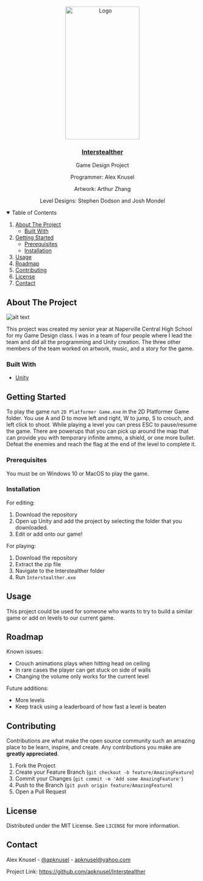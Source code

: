 <!-- PROJECT LOGO -->
<br />
<p align="center">
  <a href="https://github.com/apknusel/Interstealther">
    <img src="https://i.gyazo.com/16d7ea9a7a8538a62bace914031ef510.png" alt="Logo" width="194" height="347">
  </a>
  <a href=https://apknusel.itch.io/interstealther>
    <h3 align="center">Interstealther</h3>
  </a>

  <p align="center">
    Game Design Project
  </p>
  <p align="center">
    Programmer: Alex Knusel
  </p>
  <p align="center">
    Artwork: Arthur Zhang
  </p>
  <p align="center">
    Level Designs: Stephen Dodson and Josh Mondel
  </p>
</p>



<!-- TABLE OF CONTENTS -->
<details open="open">
  <summary>Table of Contents</summary>
  <ol>
    <li>
      <a href="#about-the-project">About The Project</a>
      <ul>
        <li><a href="#built-with">Built With</a></li>
      </ul>
    </li>
    <li>
      <a href="#getting-started">Getting Started</a>
      <ul>
        <li><a href="#prerequisites">Prerequisites</a></li>
        <li><a href="#installation">Installation</a></li>
      </ul>
    </li>
    <li><a href="#usage">Usage</a></li>
    <li><a href="#roadmap">Roadmap</a></li>
    <li><a href="#contributing">Contributing</a></li>
    <li><a href="#license">License</a></li>
    <li><a href="#contact">Contact</a></li>
  </ol>
</details>



<!-- ABOUT THE PROJECT -->
## About The Project
![alt text](https://i.gyazo.com/e0e44f005da5c3bdd6d4377fee764552.png)

This project was created my senior year at Naperville Central High School for my Game Design class. I was in a team of four people where I lead the team and did all the programming and Unity creation. The three other members of the team worked on artwork, music, and a story for the game.

### Built With

* [Unity](https://unity.com/)

<!-- GETTING STARTED -->
## Getting Started

To play the game run `2D Platformer Game.exe` in the 2D Platformer Game folder. You use A and D to move left and right, W to jump, S to crouch, and left click to shoot. While playing a level you can press ESC to pause/resume the game. There are powerups that you can pick up around the map that can provide you with temporary infinite ammo, a shield, or one more bullet. Defeat the enemies and reach the flag at the end of the level to complete it.

### Prerequisites

You must be on Windows 10 or MacOS to play the game.

### Installation

For editing:
1. Download the repository
2. Open up Unity and add the project by selecting the folder that you downloaded.
3. Edit or add onto our game!

For playing:
1. Download the repository
2. Extract the zip file
3. Navigate to the Interstealther folder
4. Run `Interstealther.exe`

<!-- USAGE EXAMPLES -->
## Usage

This project could be used for someone who wants to try to build a similar game or add on levels to our current game.

<!-- ROADMAP -->
## Roadmap

Known issues:
- Crouch animations plays when hitting head on ceiling
- In rare cases the player can get stuck on side of walls
- Changing the volume only works for the current level

Future additions:
- More levels
- Keep track using a leaderboard of how fast a level is beaten

<!-- CONTRIBUTING -->
## Contributing

Contributions are what make the open source community such an amazing place to be learn, inspire, and create. Any contributions you make are **greatly appreciated**.

1. Fork the Project
2. Create your Feature Branch (`git checkout -b feature/AmazingFeature`)
3. Commit your Changes (`git commit -m 'Add some AmazingFeature'`)
4. Push to the Branch (`git push origin feature/AmazingFeature`)
5. Open a Pull Request



<!-- LICENSE -->
## License

Distributed under the MIT License. See `LICENSE` for more information.



<!-- CONTACT -->
## Contact

Alex Knusel - [@apknusel](https://twitter.com/apknusel?lang=en) - apknusel@yahoo.com

Project Link: https://github.com/apknusel/Interstealther

